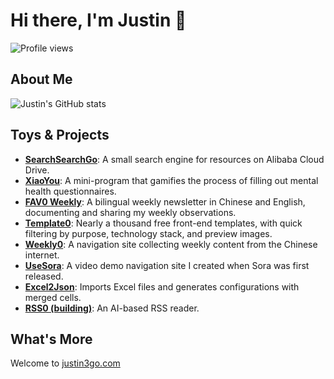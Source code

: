 # Hi there, I'm Justin 👋

![Profile views](https://komarev.com/ghpvc/?username=Justin3go&color=646CFF&style=for-the-badge&label=PROFILE+VIEWS&logo=github)

## About Me

![Justin's GitHub stats](https://github-readme-stats.vercel.app/api?username=Justin3go&show_icons=true&theme=light)

## Toys & Projects

- **[SearchSearchGo](https://ssgo.app)**: A small search engine for resources on Alibaba Cloud Drive.
- **[XiaoYou](https://juejin.cn/post/7230351646797217847)**: A mini-program that gamifies the process of filling out mental health questionnaires.
- **[FAV0 Weekly](https://fav0.com)**: A bilingual weekly newsletter in Chinese and English, documenting and sharing my weekly observations.
- **[Template0](https://template0.com)**: Nearly a thousand free front-end templates, with quick filtering by purpose, technology stack, and preview images.
- **[Weekly0](https://weekly0.com)**: A navigation site collecting weekly content from the Chinese internet.
- **[UseSora](https://usesora.app)**: A video demo navigation site I created when Sora was first released.
- **[Excel2Json](https://bug404.dev)**: Imports Excel files and generates configurations with merged cells.
- **[RSS0 (building)](https://rss0.com/read)**: An AI-based RSS reader.

## What's More

Welcome to [justin3go.com](https://justin3go.com)

